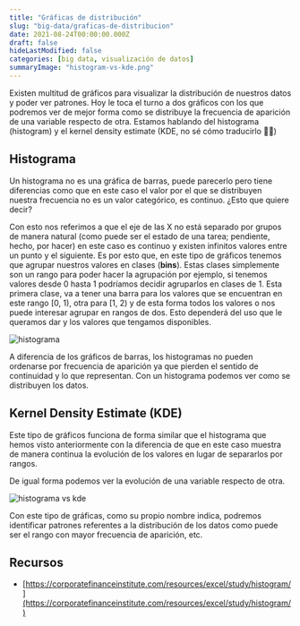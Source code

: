 ```yaml
---
title: "Gráficas de distribución"
slug: "big-data/graficas-de-distribucion"
date: 2021-08-24T00:00:00.000Z
draft: false
hideLastModified: false
categories: [big data, visualización de datos]
summaryImage: "histogram-vs-kde.png"
---
```


Existen multitud de gráficos para visualizar la distribución de nuestros datos y poder ver patrones. Hoy le toca el turno a dos gráficos con los que podremos ver de mejor forma como se distribuye la frecuencia de aparición de una variable respecto de otra. Estamos hablando del histograma (histogram) y el kernel density estimate (KDE, no sé cómo traducirlo 🤷‍♀️)

## Histograma

Un histograma no es una gráfica de barras, puede parecerlo pero tiene diferencias como que en este caso el valor por el que se distribuyen nuestra frecuencia no es un valor categórico, es continuo. ¿Esto que quiere decir?

Con esto nos referimos a que el eje de las X no está separado por grupos de manera natural (como puede ser el estado de una tarea; pendiente, hecho, por hacer) en este caso es continuo y existen infinitos valores entre un punto y el siguiente. Es por esto que, en este tipo de gráficos tenemos que agrupar nuestros valores en clases (**bins**). Estas clases simplemente son un rango para poder hacer la agrupación por ejemplo, si tenemos valores desde 0 hasta 1 podríamos decidir agruparlos en clases de 1. Esta primera clase, va a tener una barra para los valores que se encuentran en este rango [0, 1), otra para [1, 2) y de esta forma todos los valores o nos puede interesar agrupar en rangos de dos. Esto dependerá del uso que le queramos dar y los valores que tengamos disponibles.

![histograma](histogram.png)

A diferencia de los gráficos de barras, los histogramas no pueden ordenarse por frecuencia de aparición ya que pierden el sentido de continuidad y lo que representan. Con un histograma podemos ver como se distribuyen los datos.

## Kernel Density Estimate (KDE)

Este tipo de gráficos funciona de forma similar que el histograma que hemos visto anteriormente con la diferencia de que en este caso muestra de manera continua la evolución de los valores en lugar de separarlos por rangos.

De igual forma podemos ver la evolución de una variable respecto de otra.

![histograma vs kde](histogram-vs-kde.png)

Con este tipo de gráficas, como su propio nombre indica, podremos identificar patrones referentes a la distribución de los datos como puede ser el rango con mayor frecuencia de aparición, etc.

## Recursos

- [https://corporatefinanceinstitute.com/resources/excel/study/histogram/](https://corporatefinanceinstitute.com/resources/excel/study/histogram/)

